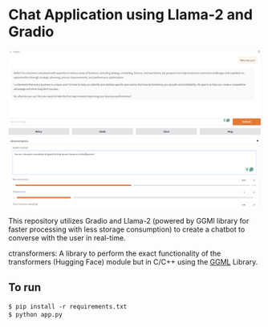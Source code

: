 # Chat Application using Llama-2 and Gradio

![](thumbnail.png)

This repository utilizes Gradio and Llama-2 (powered by GGMl library for faster processing with less storage consumption) to create a chatbot to converse with the user in real-time.

ctransformers: A library to perform the exact functionality of the transformers (Hugging Face) module but in C/C++ using the <a href='https://github.com/ggerganov/ggml'>GGML</a> Library.

## To run
```{python}
$ pip install -r requirements.txt
$ python app.py
```
